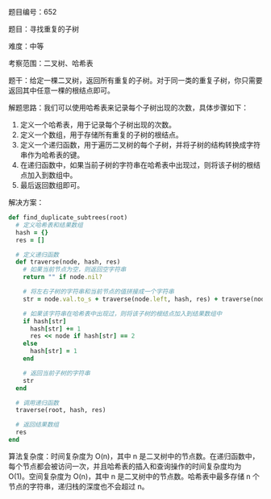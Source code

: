 题目编号：652

题目：寻找重复的子树

难度：中等

考察范围：二叉树、哈希表

题干：给定一棵二叉树，返回所有重复的子树。对于同一类的重复子树，你只需要返回其中任意一棵的根结点即可。

解题思路：我们可以使用哈希表来记录每个子树出现的次数，具体步骤如下：

1. 定义一个哈希表，用于记录每个子树出现的次数。
2. 定义一个数组，用于存储所有重复的子树的根结点。
3. 定义一个递归函数，用于遍历二叉树的每个子树，并将子树的结构转换成字符串作为哈希表的键。
4. 在递归函数中，如果当前子树的字符串在哈希表中出现过，则将该子树的根结点加入到数组中。
5. 最后返回数组即可。

解决方案：

```ruby
def find_duplicate_subtrees(root)
  # 定义哈希表和结果数组
  hash = {}
  res = []

  # 定义递归函数
  def traverse(node, hash, res)
    # 如果当前节点为空，则返回空字符串
    return "" if node.nil?

    # 将左右子树的字符串和当前节点的值拼接成一个字符串
    str = node.val.to_s + traverse(node.left, hash, res) + traverse(node.right, hash, res)

    # 如果该字符串在哈希表中出现过，则将该子树的根结点加入到结果数组中
    if hash[str]
      hash[str] += 1
      res << node if hash[str] == 2
    else
      hash[str] = 1
    end

    # 返回当前子树的字符串
    str
  end

  # 调用递归函数
  traverse(root, hash, res)

  # 返回结果数组
  res
end
```

算法复杂度：时间复杂度为 O(n)，其中 n 是二叉树中的节点数。在递归函数中，每个节点都会被访问一次，并且哈希表的插入和查询操作的时间复杂度均为 O(1)。空间复杂度为 O(n)，其中 n 是二叉树中的节点数。哈希表中最多存储 n 个节点的字符串，递归栈的深度也不会超过 n。